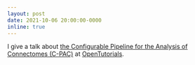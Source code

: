 ```yaml
---
layout: post
date: 2021-10-06 20:00:00-0000
inline: true
---
```


I give a talk about [the Configurable Pipeline for the Analysis of Connectomes (C-PAC)](https://fcp-indi.github.io/docs/latest/user/index) at [OpenTutorials](https://www.bilibili.com/video/BV1T7411U7KK?p=17).